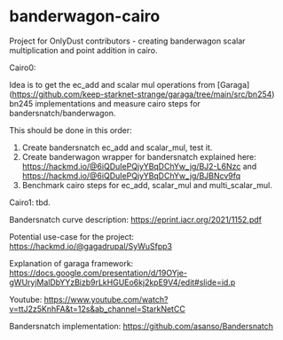 # banderwagon-cairo
Project for OnlyDust contributors - creating banderwagon scalar multiplication and point addition in cairo.

Cairo0:

Idea is to get the ec_add and scalar mul operations from [Garaga] (https://github.com/keep-starknet-strange/garaga/tree/main/src/bn254) bn245 implementations and measure cairo steps for bandersnatch/banderwagon.

This should be done in this order:

1. Create bandersnatch ec_add and scalar_mul, test it.
2. Create banderwagon wrapper for bandersnatch explained here: https://hackmd.io/@6iQDuIePQjyYBqDChYw_jg/BJ2-L6Nzc and https://hackmd.io/@6iQDuIePQjyYBqDChYw_jg/BJBNcv9fq
3. Benchmark cairo steps for ec_add, scalar_mul and multi_scalar_mul.


Cairo1:
tbd.


Bandersnatch curve description: https://eprint.iacr.org/2021/1152.pdf

Potential use-case for the project: https://hackmd.io/@gagadrupal/SyWuSfpp3

Explanation of garaga framework: https://docs.google.com/presentation/d/19OYje-gWUryjMalDbYYzBizb9rLkHGUEo6kj2kpE9V4/edit#slide=id.p

Youtube: https://www.youtube.com/watch?v=ttJ2z5KnhFA&t=12s&ab_channel=StarkNetCC

Bandersnatch implementation: https://github.com/asanso/Bandersnatch
